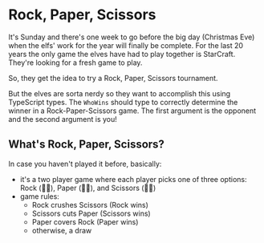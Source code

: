 # Rock, Paper, Scissors

It's Sunday and there's one week to go before the big day (Christmas Eve) when the elfs' work for the year will finally be complete. For the last 20 years the only game the elves have had to play together is StarCraft. They're looking for a fresh game to play.

So, they get the idea to try a Rock, Paper, Scissors tournament.

But the elves are sorta nerdy so they want to accomplish this using TypeScript types. The `WhoWins` should type to correctly determine the winner in a Rock-Paper-Scissors game. The first argument is the opponent and the second argument is you!

## What's Rock, Paper, Scissors?

In case you haven't played it before, basically:

* it's a two player game where each player picks one of three options: Rock (👊🏻), Paper (🖐🏾), and Scissors (✌🏽)
* game rules:
  * Rock crushes Scissors (Rock wins)
  * Scissors cuts Paper (Scissors wins)
  * Paper covers Rock (Paper wins)
  * otherwise, a draw
